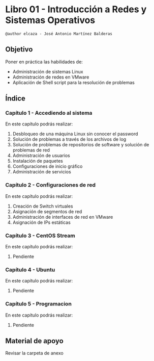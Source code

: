# Libro 01 - Introducción a Redes y Sistemas Operativos
`@author elcaza - José Antonio Martínez Balderas`


## Objetivo
Poner en práctica las habilidades de:
- Administración de sistemas Linux
- Administración de redes en VMware
- Aplicación de Shell script para la resolución de problemas

## Índice

### Capítulo 1 - Accediendo al sistema
En este capítulo podrás realizar:
1. Desbloqueo de una máquina Linux sin conocer el password
1. Solución de problemas a través de los archivos de log
1. Solución de problemas de repositorios de software y solución de problemas de red
1. Administración de usuarios
1. Instalación de paquetes
1. Configuraciones de inicio gráfico
1. Administración de servicios

### Capítulo 2 - Configuraciones de red
En este capítulo podrás realizar:
1. Creación de Switch virtuales
1. Asignación de segmentos de red
1. Administración de interfaces de red en VMware
1. Asignación de IPs estáticas

### Capítulo 3 - CentOS Stream
En este capítulo podrás realizar:
1. Pendiente

### Capítulo 4 - Ubuntu
En este capítulo podrás realizar:
1. Pendiente

### Capítulo 5 - Programacion
En este capítulo podrás realizar:
1. Pendiente

## Material de apoyo
Revisar la carpeta de anexo